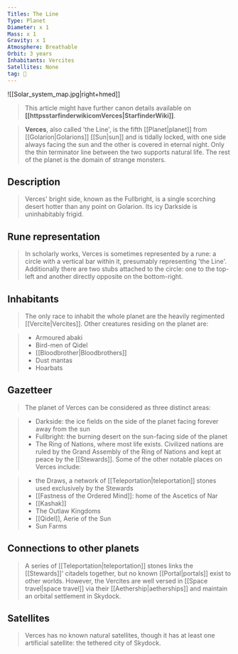 ```yaml
---
Titles: The Line
Type: Planet
Diameter: x 1
Mass: x 1
Gravity: x 1
Atmosphere: Breathable
Orbit: 3 years
Inhabitants: Vercites
Satellites: None
tag: 🌌
---
```


![[Solar_system_map.jpg|right+hmed]] 








> This article might have further canon details available on **[[httpsstarfinderwikicomVerces|StarfinderWiki]]**.


> **Verces**, also called 'the Line', is the fifth [[Planet|planet]] from [[Golarion|Golarions]] [[Sun|sun]] and is tidally locked, with one side always facing the sun and the other is covered in eternal night. Only the thin terminator line between the two supports natural life. The rest of the planet is the domain of strange monsters.



## Description

> Verces' bright side, known as the Fullbright, is a single scorching desert hotter than any point on Golarion. Its icy Darkside is uninhabitably frigid.


## Rune representation

> In scholarly works, Verces is sometimes represented by a rune: a circle with a vertical bar within it, presumably representing 'the Line'. Additionally there are two stubs attached to the circle: one to the top-left and another directly opposite on the bottom-right.


## Inhabitants

> The only race to inhabit the whole planet are the heavily regimented [[Vercite|Vercites]]. 
> Other creatures residing on the planet are:

> - Armoured abaki
> - Bird-men of Qidel
> - [[Bloodbrother|Bloodbrothers]]
> - Dust mantas
> - Hoarbats

## Gazetteer

> The planet of Verces can be considered as three distinct areas:

> - Darkside: the ice fields on the side of the planet facing forever away from the sun
> - Fullbright: the burning desert on the sun-facing side of the planet
> - The Ring of Nations, where most life exists. Civilized nations are ruled by the Grand Assembly of the Ring of Nations and kept at peace by the [[Stewards]].
> Some of the other notable places on Verces include:

> - the Draws, a network of [[Teleportation|teleportation]] stones used exclusively by the Stewards
> - [[Fastness of the Ordered Mind]]: home of the Ascetics of Nar
> - [[Kashak]]
> - The Outlaw Kingdoms
> - [[Qidel]], Aerie of the Sun
> - Sun Farms

## Connections to other planets

> A series of [[Teleportation|teleportation]] stones links the [[Stewards]]' citadels together, but no known [[Portal|portals]] exist to other worlds. However, the Vercites are well versed in [[Space travel|space travel]] via their [[Aethership|aetherships]] and maintain an orbital settlement in Skydock.


## Satellites

> Verces has no known natural satellites, though it has at least one artificial satellite: the tethered city of Skydock.








